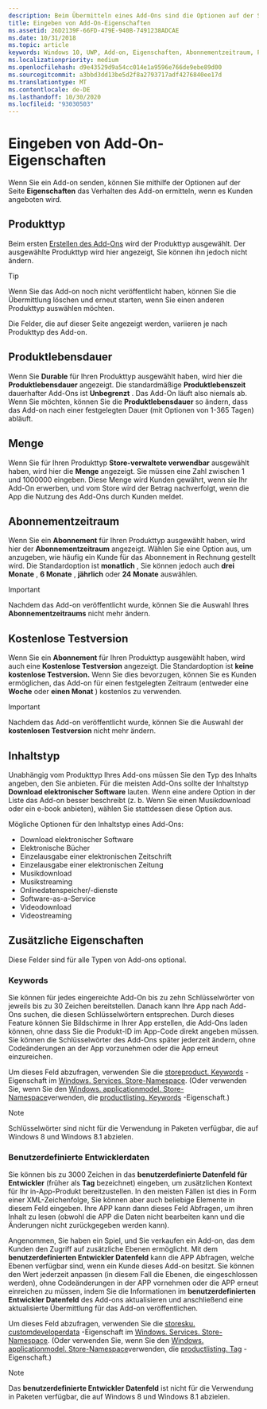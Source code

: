 ```yaml
---
description: Beim Übermitteln eines Add-Ons sind die Optionen auf der Seite „Eigenschaften“ hilfreich, um das Verhalten Ihres Add-Ons festzulegen, wenn es Kunden angeboten wird.
title: Eingeben von Add-On-Eigenschaften
ms.assetid: 26D2139F-66FD-479E-940B-7491238ADCAE
ms.date: 10/31/2018
ms.topic: article
keywords: Windows 10, UWP, Add-on, Eigenschaften, Abonnementzeitraum, Produktlebensdauer, Inhaltstyp, IAP, in-App-Käufe, in-App-Produkt
ms.localizationpriority: medium
ms.openlocfilehash: d9e43529d9a54cc014e1a9596e766de9ebe89d00
ms.sourcegitcommit: a3bbd3dd13be5d2f8a2793717adf4276840ee17d
ms.translationtype: MT
ms.contentlocale: de-DE
ms.lasthandoff: 10/30/2020
ms.locfileid: "93030503"
---
```

# <a name="enter-add-on-properties"></a>Eingeben von Add-On-Eigenschaften

Wenn Sie ein Add-on senden, können Sie mithilfe der Optionen auf der Seite **Eigenschaften** das Verhalten des Add-on ermitteln, wenn es Kunden angeboten wird.

## <a name="product-type"></a>Produkttyp

Beim ersten [Erstellen des Add-Ons](set-your-add-on-product-id.md) wird der Produkttyp ausgewählt. Der ausgewählte Produkttyp wird hier angezeigt, Sie können ihn jedoch nicht ändern.

> [!TIP]
> Wenn Sie das Add-on noch nicht veröffentlicht haben, können Sie die Übermittlung löschen und erneut starten, wenn Sie einen anderen Produkttyp auswählen möchten.

Die Felder, die auf dieser Seite angezeigt werden, variieren je nach Produkttyp des Add-on.


## <a name="product-lifetime"></a>Produktlebensdauer

Wenn Sie **Durable** für Ihren Produkttyp ausgewählt haben, wird hier die **Produktlebensdauer** angezeigt. Die standardmäßige **Produktlebenszeit** dauerhafter Add-Ons ist **Unbegrenzt** . Das Add-On läuft also niemals ab. Wenn Sie möchten, können Sie die **Produktlebensdauer** so ändern, dass das Add-on nach einer festgelegten Dauer (mit Optionen von 1-365 Tagen) abläuft.


## <a name="quantity"></a>Menge

Wenn Sie für Ihren Produkttyp **Store-verwaltete verwendbar** ausgewählt haben, wird hier die **Menge** angezeigt. Sie müssen eine Zahl zwischen 1 und 1000000 eingeben. Diese Menge wird Kunden gewährt, wenn sie Ihr Add-On erwerben, und vom Store wird der Betrag nachverfolgt, wenn die App die Nutzung des Add-Ons durch Kunden meldet.


## <a name="subscription-period"></a>Abonnementzeitraum

Wenn Sie ein **Abonnement** für Ihren Produkttyp ausgewählt haben, wird hier der **Abonnementzeitraum** angezeigt. Wählen Sie eine Option aus, um anzugeben, wie häufig ein Kunde für das Abonnement in Rechnung gestellt wird. Die Standardoption ist **monatlich** , Sie können jedoch auch **drei Monate** , **6 Monate** , **jährlich** oder **24 Monate** auswählen.

> [!IMPORTANT]
> Nachdem das Add-on veröffentlicht wurde, können Sie die Auswahl Ihres **Abonnementzeitraums** nicht mehr ändern.


## <a name="free-trial"></a>Kostenlose Testversion

Wenn Sie ein **Abonnement** für Ihren Produkttyp ausgewählt haben, wird auch eine **Kostenlose Testversion** angezeigt. Die Standardoption ist **keine kostenlose Testversion.** Wenn Sie dies bevorzugen, können Sie es Kunden ermöglichen, das Add-on für einen festgelegten Zeitraum (entweder eine **Woche** oder **einen Monat** ) kostenlos zu verwenden. 

> [!IMPORTANT]
> Nachdem das Add-on veröffentlicht wurde, können Sie die Auswahl der **kostenlosen Testversion** nicht mehr ändern.


## <a name="content-type"></a>Inhaltstyp

Unabhängig vom Produkttyp Ihres Add-ons müssen Sie den Typ des Inhalts angeben, den Sie anbieten. Für die meisten Add-Ons sollte der Inhaltstyp **Download elektronischer Software** lauten. Wenn eine andere Option in der Liste das Add-on besser beschreibt (z. b. Wenn Sie einen Musikdownload oder ein e-book anbieten), wählen Sie stattdessen diese Option aus.

Mögliche Optionen für den Inhaltstyp eines Add-Ons:

-   Download elektronischer Software
-   Elektronische Bücher
-   Einzelausgabe einer elektronischen Zeitschrift
-   Einzelausgabe einer elektronischen Zeitung
-   Musikdownload
-   Musikstreaming
-   Onlinedatenspeicher/-dienste
-   Software-as-a-Service
-   Videodownload
-   Videostreaming


## <a name="additional-properties"></a>Zusätzliche Eigenschaften

Diese Felder sind für alle Typen von Add-ons optional.

<span id="keywords" />

### <a name="keywords"></a>Keywords

Sie können für jedes eingereichte Add-On bis zu zehn Schlüsselwörter von jeweils bis zu 30 Zeichen bereitstellen. Danach kann Ihre App nach Add-Ons suchen, die diesen Schlüsselwörtern entsprechen. Durch dieses Feature können Sie Bildschirme in Ihrer App erstellen, die Add-Ons laden können, ohne dass Sie die Produkt-ID im App-Code direkt angeben müssen. Sie können die Schlüsselwörter des Add-Ons später jederzeit ändern, ohne Codeänderungen an der App vorzunehmen oder die App erneut einzureichen.

Um dieses Feld abzufragen, verwenden Sie die [storeproduct. Keywords](/uwp/api/windows.services.store.storeproduct.Keywords) -Eigenschaft im [Windows. Services. Store-Namespace](/uwp/api/Windows.Services.Store). (Oder verwenden Sie, wenn Sie den [Windows. applicationmodel. Store-Namespace](/uwp/api/Windows.ApplicationModel.Store)verwenden, die [productlisting. Keywords](/uwp/api/windows.applicationmodel.store.productlisting.Keywords) -Eigenschaft.)

> [!NOTE]
> Schlüsselwörter sind nicht für die Verwendung in Paketen verfügbar, die auf Windows 8 und Windows 8.1 abzielen.

<span id="custom-developer-data" />

### <a name="custom-developer-data"></a>Benutzerdefinierte Entwicklerdaten

Sie können bis zu 3000 Zeichen in das **benutzerdefinierte Datenfeld für Entwickler** (früher als **Tag** bezeichnet) eingeben, um zusätzlichen Kontext für Ihr in-App-Produkt bereitzustellen. In den meisten Fällen ist dies in Form einer XML-Zeichenfolge, Sie können aber auch beliebige Elemente in diesem Feld eingeben. Ihre APP kann dann dieses Feld Abfragen, um ihren Inhalt zu lesen (obwohl die APP die Daten nicht bearbeiten kann und die Änderungen nicht zurückgegeben werden kann).

Angenommen, Sie haben ein Spiel, und Sie verkaufen ein Add-on, das dem Kunden den Zugriff auf zusätzliche Ebenen ermöglicht. Mit dem **benutzerdefinierten Entwickler Datenfeld** kann die APP Abfragen, welche Ebenen verfügbar sind, wenn ein Kunde dieses Add-on besitzt. Sie können den Wert jederzeit anpassen (in diesem Fall die Ebenen, die eingeschlossen werden), ohne Codeänderungen in der APP vornehmen oder die APP erneut einreichen zu müssen, indem Sie die Informationen im **benutzerdefinierten Entwickler Datenfeld** des Add-ons aktualisieren und anschließend eine aktualisierte Übermittlung für das Add-on veröffentlichen.

Um dieses Feld abzufragen, verwenden Sie die [storesku. customdeveloperdata](/uwp/api/windows.services.store.storesku.customdeveloperdata#Windows_Services_Store_StoreSku_CustomDeveloperData) -Eigenschaft im [Windows. Services. Store-Namespace](/uwp/api/Windows.Services.Store). (Oder verwenden Sie, wenn Sie den [Windows. applicationmodel. Store-Namespace](/uwp/api/Windows.ApplicationModel.Store)verwenden, die [productlisting. Tag](/uwp/api/windows.applicationmodel.store.productlisting.tag#Windows_ApplicationModel_Store_ProductListing_Tag) -Eigenschaft.)

> [!NOTE]
> Das **benutzerdefinierte Entwickler Datenfeld** ist nicht für die Verwendung in Paketen verfügbar, die auf Windows 8 und Windows 8.1 abzielen.

 

 

 
